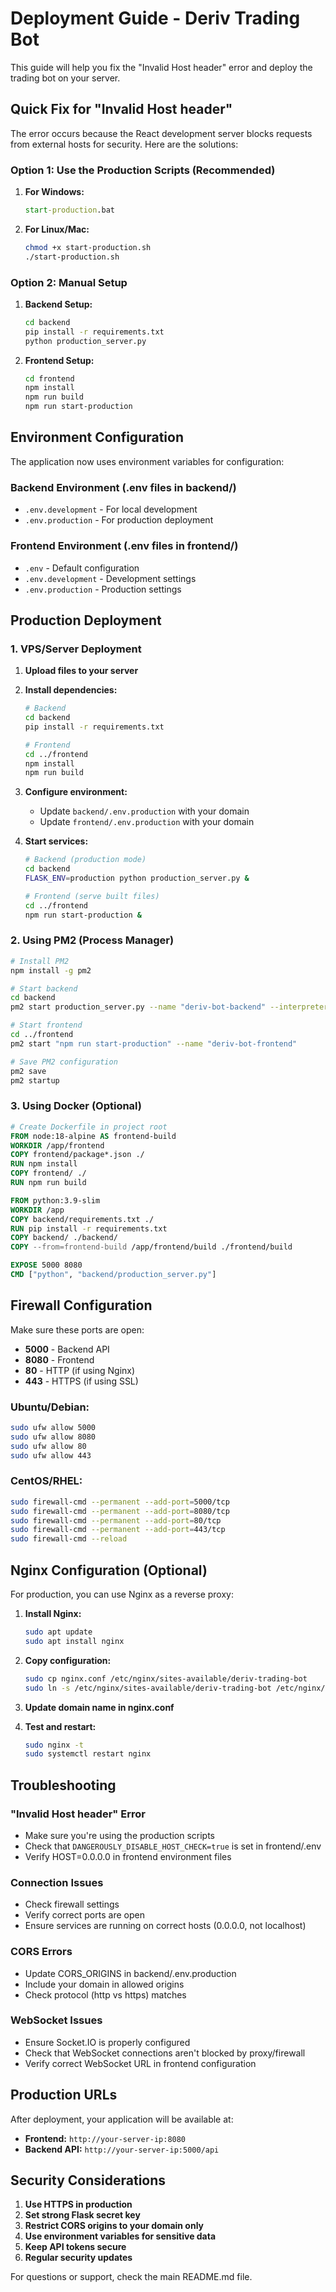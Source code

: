 # Deployment Guide - Deriv Trading Bot

This guide will help you fix the "Invalid Host header" error and deploy the trading bot on your server.

## Quick Fix for "Invalid Host header"

The error occurs because the React development server blocks requests from external hosts for security. Here are the solutions:

### Option 1: Use the Production Scripts (Recommended)

1. **For Windows:**
   ```cmd
   start-production.bat
   ```

2. **For Linux/Mac:**
   ```bash
   chmod +x start-production.sh
   ./start-production.sh
   ```

### Option 2: Manual Setup

1. **Backend Setup:**
   ```bash
   cd backend
   pip install -r requirements.txt
   python production_server.py
   ```

2. **Frontend Setup:**
   ```bash
   cd frontend
   npm install
   npm run build
   npm run start-production
   ```

## Environment Configuration

The application now uses environment variables for configuration:

### Backend Environment (.env files in backend/)
- `.env.development` - For local development
- `.env.production` - For production deployment

### Frontend Environment (.env files in frontend/)
- `.env` - Default configuration
- `.env.development` - Development settings
- `.env.production` - Production settings

## Production Deployment

### 1. VPS/Server Deployment

1. **Upload files to your server**
2. **Install dependencies:**
   ```bash
   # Backend
   cd backend
   pip install -r requirements.txt
   
   # Frontend
   cd ../frontend
   npm install
   npm run build
   ```

3. **Configure environment:**
   - Update `backend/.env.production` with your domain
   - Update `frontend/.env.production` with your domain

4. **Start services:**
   ```bash
   # Backend (production mode)
   cd backend
   FLASK_ENV=production python production_server.py &
   
   # Frontend (serve built files)
   cd ../frontend
   npm run start-production &
   ```

### 2. Using PM2 (Process Manager)

```bash
# Install PM2
npm install -g pm2

# Start backend
cd backend
pm2 start production_server.py --name "deriv-bot-backend" --interpreter python3

# Start frontend
cd ../frontend
pm2 start "npm run start-production" --name "deriv-bot-frontend"

# Save PM2 configuration
pm2 save
pm2 startup
```

### 3. Using Docker (Optional)

```dockerfile
# Create Dockerfile in project root
FROM node:18-alpine AS frontend-build
WORKDIR /app/frontend
COPY frontend/package*.json ./
RUN npm install
COPY frontend/ ./
RUN npm run build

FROM python:3.9-slim
WORKDIR /app
COPY backend/requirements.txt ./
RUN pip install -r requirements.txt
COPY backend/ ./backend/
COPY --from=frontend-build /app/frontend/build ./frontend/build

EXPOSE 5000 8080
CMD ["python", "backend/production_server.py"]
```

## Firewall Configuration

Make sure these ports are open:
- **5000** - Backend API
- **8080** - Frontend
- **80** - HTTP (if using Nginx)
- **443** - HTTPS (if using SSL)

### Ubuntu/Debian:
```bash
sudo ufw allow 5000
sudo ufw allow 8080
sudo ufw allow 80
sudo ufw allow 443
```

### CentOS/RHEL:
```bash
sudo firewall-cmd --permanent --add-port=5000/tcp
sudo firewall-cmd --permanent --add-port=8080/tcp
sudo firewall-cmd --permanent --add-port=80/tcp
sudo firewall-cmd --permanent --add-port=443/tcp
sudo firewall-cmd --reload
```

## Nginx Configuration (Optional)

For production, you can use Nginx as a reverse proxy:

1. **Install Nginx:**
   ```bash
   sudo apt update
   sudo apt install nginx
   ```

2. **Copy configuration:**
   ```bash
   sudo cp nginx.conf /etc/nginx/sites-available/deriv-trading-bot
   sudo ln -s /etc/nginx/sites-available/deriv-trading-bot /etc/nginx/sites-enabled/
   ```

3. **Update domain name in nginx.conf**

4. **Test and restart:**
   ```bash
   sudo nginx -t
   sudo systemctl restart nginx
   ```

## Troubleshooting

### "Invalid Host header" Error
- Make sure you're using the production scripts
- Check that `DANGEROUSLY_DISABLE_HOST_CHECK=true` is set in frontend/.env
- Verify HOST=0.0.0.0 in frontend environment files

### Connection Issues
- Check firewall settings
- Verify correct ports are open
- Ensure services are running on correct hosts (0.0.0.0, not localhost)

### CORS Errors
- Update CORS_ORIGINS in backend/.env.production
- Include your domain in allowed origins
- Check protocol (http vs https) matches

### WebSocket Issues
- Ensure Socket.IO is properly configured
- Check that WebSocket connections aren't blocked by proxy/firewall
- Verify correct WebSocket URL in frontend configuration

## Production URLs

After deployment, your application will be available at:
- **Frontend:** `http://your-server-ip:8080`
- **Backend API:** `http://your-server-ip:5000/api`

## Security Considerations

1. **Use HTTPS in production**
2. **Set strong Flask secret key**
3. **Restrict CORS origins to your domain only**
4. **Use environment variables for sensitive data**
5. **Keep API tokens secure**
6. **Regular security updates**

For questions or support, check the main README.md file.
